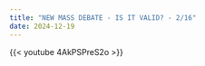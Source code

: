 ```yaml
---
title: "NEW MASS DEBATE - IS IT VALID? - 2/16"
date: 2024-12-19
---
```


{{< youtube 4AkPSPreS2o >}}
